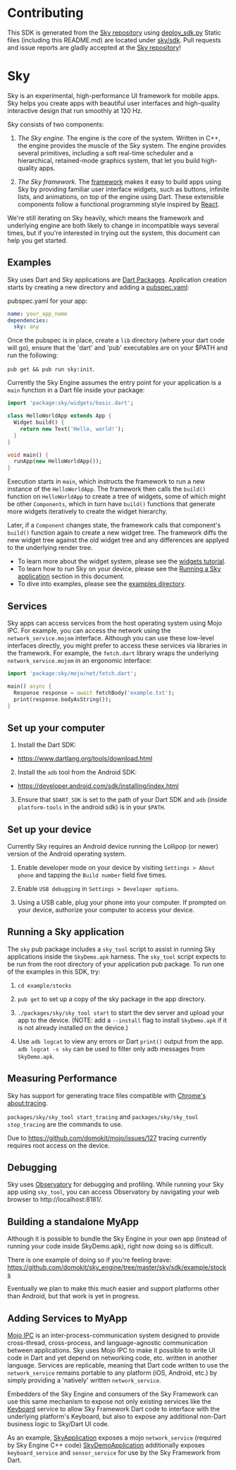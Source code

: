 Contributing
============

This SDK is generated from the
[Sky repository](https://github.com/domokit/sky_engine) using
[deploy_sdk.py](https://github.com/domokit/sky_engine/blob/master/sky/tools/deploy_sdk.py)
Static files (including this README.md) are located under
[sky/sdk](https://github.com/domokit/sky_engine/tree/master/sky/sdk).  Pull
requests and issue reports are gladly accepted at the
[Sky repository](https://github.com/domokit/sky_engine)!

Sky
===

Sky is an experimental, high-performance UI framework for mobile apps. Sky helps
you create apps with beautiful user interfaces and high-quality interactive
design that run smoothly at 120 Hz.

Sky consists of two components:

1. *The Sky engine.* The engine is the core of the system. Written in C++, the
   engine provides the muscle of the Sky system. The engine provides
   several primitives, including a soft real-time scheduler and a hierarchical,
   retained-mode graphics system, that let you build high-quality apps.

2. *The Sky framework.* The [framework](packages/sky/lib/framework) makes it
   easy to build apps using Sky by providing familiar user interface widgets,
   such as buttons, infinite lists, and animations, on top of the engine using
   Dart. These extensible components follow a functional programming style
   inspired by [React](http://facebook.github.io/react/).

We're still iterating on Sky heavily, which means the framework and underlying
engine are both likely to change in incompatible ways several times, but if
you're interested in trying out the system, this document can help you get
started.

Examples
--------

Sky uses Dart and Sky applications are
[Dart Packages](https://www.dartlang.org/docs/tutorials/shared-pkgs/).
Application creation starts by creating a new directory and
adding a [pubspec.yaml](https://www.dartlang.org/tools/pub/pubspec.html):

 pubspec.yaml for your app:
```yaml
name: your_app_name
dependencies:
  sky: any
```

Once the pubspec is in place, create a `lib` directory (where your dart code
will go), ensure that the 'dart' and 'pub' executables are on your $PATH and
run the following:

`pub get && pub run sky:init`.

Currently the Sky Engine assumes the entry point for your application is a
`main` function in a Dart file inside your package:

```dart
import 'package:sky/widgets/basic.dart';

class HelloWorldApp extends App {
  Widget build() {
    return new Text('Hello, world!');
  }
}

void main() {
  runApp(new HelloWorldApp());
}
```

Execution starts in `main`, which instructs the framework to run a new
instance of the `HelloWorldApp`. The framework then calls the `build()`
function on `HelloWorldApp` to create a tree of widgets, some of which might
be other `Components`, which in turn have `build()` functions that generate
more widgets iteratively to create the widget hierarchy.

Later, if a `Component` changes state, the framework calls that component's
`build()` function again to create a new widget tree. The framework diffs the
new widget tree against the old widget tree and any differences are applyed
to the underlying render tree.

 * To learn more about the widget system, please see the
   [widgets tutorial](lib/widgets/README.md).
 * To learn how to run Sky on your device, please see the
   [Running a Sky application](#running-a-sky-application) section in this
   document.
 * To dive into examples, please see the [examples directory](example/).

Services
--------

Sky apps can access services from the host operating system using Mojo IPC. For
example, you can access the network using the `network_service.mojom` interface.
Although you can use these low-level interfaces directly, you might prefer to
access these services via libraries in the framework. For example, the
`fetch.dart` library wraps the underlying `network_service.mojom` in an
ergonomic interface:

```dart
import 'package:sky/mojo/net/fetch.dart';

main() async {
  Response response = await fetchBody('example.txt');
  print(response.bodyAsString());
}
```

Set up your computer
--------------------

1. Install the Dart SDK:
  - https://www.dartlang.org/tools/download.html

2. Install the `adb` tool from the Android SDK:
  - https://developer.android.com/sdk/installing/index.html

3. Ensure that `$DART_SDK` is set to the path of your Dart SDK and `adb`
   (inside `platform-tools` in the android sdk) is in your `$PATH`.

Set up your device
------------------

Currently Sky requires an Android device running the Lollipop (or newer) version
of the Android operating system.

1. Enable developer mode on your device by visiting `Settings > About phone`
   and tapping the `Build number` field five times.

2. Enable `USB debugging` in `Settings > Developer options`.

3. Using a USB cable, plug your phone into your computer. If prompted on your
   device, authorize your computer to access your device.

Running a Sky application
-------------------------

The `sky` pub package includes a `sky_tool` script to assist in running
Sky applications inside the `SkyDemo.apk` harness.  The `sky_tool` script
expects to be run from the root directory of your application pub package. To
run one of the examples in this SDK, try:

1. `cd example/stocks`

2. `pub get` to set up a copy of the sky package in the app directory.

3. `./packages/sky/sky_tool start` to start the dev server and upload your
   app to the device.
   (NOTE: add a `--install` flag to install `SkyDemo.apk` if it is not already
   installed on the device.)

4. Use `adb logcat` to view any errors or Dart `print()` output from the app.
   `adb logcat -s sky` can be used to filter only adb messages from
   `SkyDemo.apk`.

Measuring Performance
---------------------

Sky has support for generating trace files compatible with
[Chrome's about:tracing](https://www.chromium.org/developers/how-tos/trace-event-profiling-tool).

`packages/sky/sky_tool start_tracing` and `packages/sky/sky_tool stop_tracing`
are the commands to use.

Due to https://github.com/domokit/mojo/issues/127 tracing currently
requires root access on the device.

Debugging
---------

Sky uses [Observatory](https://www.dartlang.org/tools/observatory/) for
debugging and profiling. While running your Sky app using `sky_tool`, you can
access Observatory by navigating your web browser to http://localhost:8181/.

Building a standalone MyApp
---------------------------

Although it is possible to bundle the Sky Engine in your own app (instead of
running your code inside SkyDemo.apk), right now doing so is difficult.

There is one example of doing so if you're feeling brave:
https://github.com/domokit/sky_engine/tree/master/sky/sdk/example/stocks

Eventually we plan to make this much easier and support platforms other than
Android, but that work is yet in progress.

Adding Services to MyApp
------------------------

[Mojo IPC](https://github.com/domokit/mojo) is an inter-process-communication
system designed to provide cross-thread, cross-process, and language-agnostic
communication between applications.  Sky uses Mojo IPC to make it possible
to write UI code in Dart and yet depend on networking code, etc. written in
another language.  Services are replicable, meaning that Dart code
written to use the `network_service` remains portable to any platform
(iOS, Android, etc.) by simply providing a 'natively' written `network_service`.

Embedders of the Sky Engine and consumers of the Sky Framework can use this
same mechanism to expose not only existing services like the
[Keyboard](https://github.com/domokit/mojo/blob/master/mojo/services/keyboard/public/interfaces/keyboard.mojom)
service to allow Sky Framework Dart code to interface with the underlying
platform's Keyboard, but also to expose any additional non-Dart business logic
to Sky/Dart UI code.

As an example, [SkyApplication](https://github.com/domokit/sky_engine/blob/master/sky/shell/org/domokit/sky/shell/SkyApplication.java)
exposes a mojo `network_service` (required by Sky Engine C++ code)
[SkyDemoApplication](https://github.com/domokit/sky_engine/blob/master/sky/apk/demo/org/domokit/sky/demo/SkyDemoApplication.java)
additionally exposes `keyboard_service` and `sensor_service` for use by the Sky
Framework from Dart.
